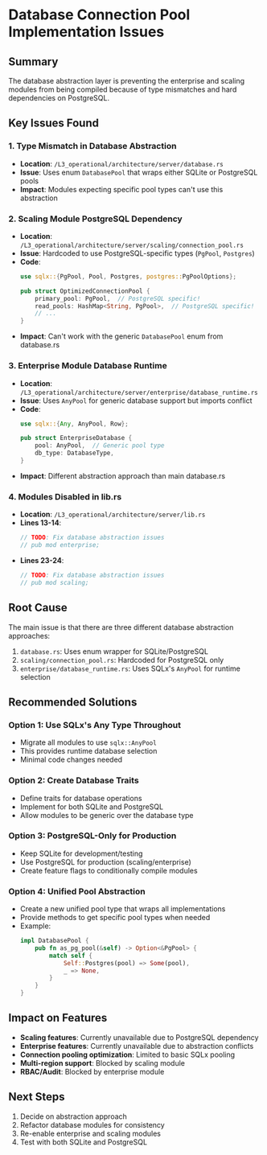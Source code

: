 # Database Connection Pool Implementation Issues

## Summary
The database abstraction layer is preventing the enterprise and scaling modules from being compiled because of type mismatches and hard dependencies on PostgreSQL.

## Key Issues Found

### 1. Type Mismatch in Database Abstraction
- **Location**: `/L3_operational/architecture/server/database.rs`
- **Issue**: Uses enum `DatabasePool` that wraps either SQLite or PostgreSQL pools
- **Impact**: Modules expecting specific pool types can't use this abstraction

### 2. Scaling Module PostgreSQL Dependency
- **Location**: `/L3_operational/architecture/server/scaling/connection_pool.rs`
- **Issue**: Hardcoded to use PostgreSQL-specific types (`PgPool`, `Postgres`)
- **Code**:
  ```rust
  use sqlx::{PgPool, Pool, Postgres, postgres::PgPoolOptions};
  
  pub struct OptimizedConnectionPool {
      primary_pool: PgPool,  // PostgreSQL specific!
      read_pools: HashMap<String, PgPool>,  // PostgreSQL specific!
      // ...
  }
  ```
- **Impact**: Can't work with the generic `DatabasePool` enum from database.rs

### 3. Enterprise Module Database Runtime
- **Location**: `/L3_operational/architecture/server/enterprise/database_runtime.rs`
- **Issue**: Uses `AnyPool` for generic database support but imports conflict
- **Code**:
  ```rust
  use sqlx::{Any, AnyPool, Row};
  
  pub struct EnterpriseDatabase {
      pool: AnyPool,  // Generic pool type
      db_type: DatabaseType,
  }
  ```
- **Impact**: Different abstraction approach than main database.rs

### 4. Modules Disabled in lib.rs
- **Location**: `/L3_operational/architecture/server/lib.rs`
- **Lines 13-14**:
  ```rust
  // TODO: Fix database abstraction issues
  // pub mod enterprise;
  ```
- **Lines 23-24**:
  ```rust
  // TODO: Fix database abstraction issues
  // pub mod scaling;
  ```

## Root Cause
The main issue is that there are three different database abstraction approaches:
1. `database.rs`: Uses enum wrapper for SQLite/PostgreSQL
2. `scaling/connection_pool.rs`: Hardcoded for PostgreSQL only
3. `enterprise/database_runtime.rs`: Uses SQLx's `AnyPool` for runtime selection

## Recommended Solutions

### Option 1: Use SQLx's Any Type Throughout
- Migrate all modules to use `sqlx::AnyPool`
- This provides runtime database selection
- Minimal code changes needed

### Option 2: Create Database Traits
- Define traits for database operations
- Implement for both SQLite and PostgreSQL
- Allow modules to be generic over the database type

### Option 3: PostgreSQL-Only for Production
- Keep SQLite for development/testing
- Use PostgreSQL for production (scaling/enterprise)
- Create feature flags to conditionally compile modules

### Option 4: Unified Pool Abstraction
- Create a new unified pool type that wraps all implementations
- Provide methods to get specific pool types when needed
- Example:
  ```rust
  impl DatabasePool {
      pub fn as_pg_pool(&self) -> Option<&PgPool> {
          match self {
              Self::Postgres(pool) => Some(pool),
              _ => None,
          }
      }
  }
  ```

## Impact on Features
- **Scaling features**: Currently unavailable due to PostgreSQL dependency
- **Enterprise features**: Currently unavailable due to abstraction conflicts
- **Connection pooling optimization**: Limited to basic SQLx pooling
- **Multi-region support**: Blocked by scaling module
- **RBAC/Audit**: Blocked by enterprise module

## Next Steps
1. Decide on abstraction approach
2. Refactor database modules for consistency
3. Re-enable enterprise and scaling modules
4. Test with both SQLite and PostgreSQL